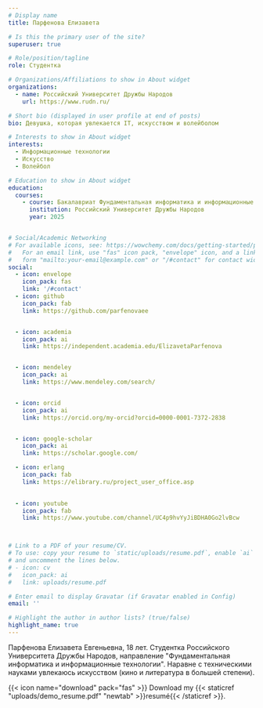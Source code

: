 ```yaml
---
# Display name
title: Парфенова Елизавета

# Is this the primary user of the site?
superuser: true

# Role/position/tagline
role: Студентка

# Organizations/Affiliations to show in About widget
organizations:
  - name: Российский Университет Дружбы Народов
    url: https://www.rudn.ru/

# Short bio (displayed in user profile at end of posts)
bio: Девушка, которая увлекается IT, искусством и волейболом

# Interests to show in About widget
interests:
  - Информационные технологии
  - Искусство
  - Волейбол

# Education to show in About widget
education:
  courses:
    - course: Бакалавриат Фундаментальная информатика и информационные технологии
      institution: Российский Университет Дружбы Народов
      year: 2025


# Social/Academic Networking
# For available icons, see: https://wowchemy.com/docs/getting-started/page-builder/#icons
#   For an email link, use "fas" icon pack, "envelope" icon, and a link in the
#   form "mailto:your-email@example.com" or "/#contact" for contact widget.
social:
  - icon: envelope
    icon_pack: fas
    link: '/#contact'
  - icon: github
    icon_pack: fab
    link: https://github.com/parfenovaee


  - icon: academia
    icon_pack: ai
    link: https://independent.academia.edu/ElizavetaParfenova


  - icon: mendeley
    icon_pack: ai
    link: https://www.mendeley.com/search/


  - icon: orcid
    icon_pack: ai
    link: https://orcid.org/my-orcid?orcid=0000-0001-7372-2838


  - icon: google-scholar
    icon_pack: ai
    link: https://scholar.google.com/

  - icon: erlang
    icon_pack: fab
    link: https://elibrary.ru/project_user_office.asp

 
  - icon: youtube
    icon_pack: fab
    link: https://www.youtube.com/channel/UC4p9hvYyJiBDHA0Go2lvBcw



# Link to a PDF of your resume/CV.
# To use: copy your resume to `static/uploads/resume.pdf`, enable `ai` icons in `params.toml`,
# and uncomment the lines below.
# - icon: cv
#   icon_pack: ai
#   link: uploads/resume.pdf

# Enter email to display Gravatar (if Gravatar enabled in Config)
email: ''

# Highlight the author in author lists? (true/false)
highlight_name: true
---
```


Парфенова Елизавета Евгеньевна, 18 лет. Студентка Российского Университета Дружбы Народов, направление "Фундаментальная информатика и информационные технологии". Наравне с техническими науками увлекаюсь искусством (кино и литература в большей степени). 

{{< icon name="download" pack="fas" >}} Download my {{< staticref "uploads/demo_resume.pdf" "newtab" >}}resumé{{< /staticref >}}.
